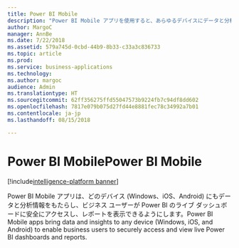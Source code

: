 ```yaml
---
title: Power BI Mobile
description: "Power BI Mobile アプリを使用すると、あらゆるデバイスにデータと分析情報を提供できます。"
author: MargoC
manager: AnnBe
ms.date: 7/22/2018
ms.assetid: 579a745d-0cbd-44b9-8b33-c33a3c836733
ms.topic: article
ms.prod: 
ms.service: business-applications
ms.technology: 
ms.author: margoc
audience: Admin
ms.translationtype: HT
ms.sourcegitcommit: 62ff356275ffd55047573b9224fb7c94df8dd602
ms.openlocfilehash: 7817e079b075d27fd44e8881fec78c34992a7b01
ms.contentlocale: ja-jp
ms.lasthandoff: 08/15/2018

---
```

# <a name="power-bi-mobile"></a><span data-ttu-id="c510b-103">Power BI Mobile</span><span class="sxs-lookup"><span data-stu-id="c510b-103">Power BI Mobile</span></span>

[!include[intelligence-platform banner](../../includes/intelligence-platform.md)]




<span data-ttu-id="c510b-104">Power BI Mobile アプリは、どのデバイス (Windows、iOS、Android) にもデータと分析情報をもたらし、ビジネス ユーザーが Power BI のライブ ダッシュボードに安全にアクセスし、レポートを表示できるようにします。</span><span class="sxs-lookup"><span data-stu-id="c510b-104">Power BI Mobile apps bring data and insights to any device (Windows, iOS, and Android) to enable business users to securely access and view live Power BI dashboards and reports.</span></span>

